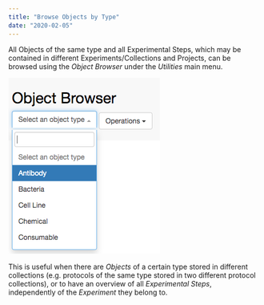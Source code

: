 ```yaml
---
title: "Browse Objects by Type"
date: "2020-02-05"
---
```


  
All Objects of the same type and all Experimental Steps, which may be contained in different Experiments/Collections and Projects, can be browsed using the _Object Browser_ under the _Utilities_ main menu.

![](images/object-browser.png)

This is useful when there are _Objects_ of a certain type stored in different collections (e.g. protocols of the same type stored in two different protocol collections), or to have an overview of all _Experimental Steps_, independently of the _Experiment_ they belong to.
